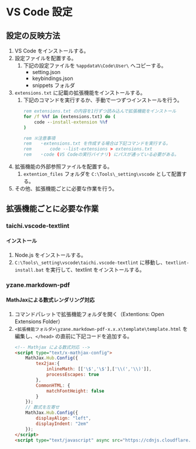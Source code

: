 VS Code 設定
============

設定の反映方法
--------------

1. VS Code をインストールする。
2. 設定ファイルを配置する。
    1. 下記の設定ファイルを `%appdata%\Code\User\` へコピーする。
        - setting.json
        - keybindings.json
        - snippets フォルダ
3. `extensions.txt` に記載の拡張機能をインストールする。
    1. 下記のコマンドを実行するか、手動で一つずつインストールを行う。
        ```bat
        rem extensions.txt の内容を1行ずつ読み込んで拡張機能をインストール
        for /f %%f in (extensions.txt) do (
            code --install-extension %%f
        )

        rem ※注意事項
        rem   ・extensions.txt を作成する場合は下記コマンドを実行する。
        rem       code --list-extensions > extensions.txt
        rem   ・code (VS Codeの実行バイナリ) にパスが通っている必要がある。
        ```
4. 拡張機能の外部参照ファイルを配置する。
    1. `extention_files` フォルダを `C:\Tools\_setting\vscode` として配置する。
5. その他、拡張機能ごとに必要な作業を行う。


拡張機能ごとに必要な作業
------------------------

### taichi.vscode-textlint
#### インストール
1. Node.js をインストールする。
2. `C:\Tools\_setting\vscode\taichi.vscode-textlint` に移動し、`textlint-install.bat` を実行して、textlint をインストールする。

### yzane.markdown-pdf
#### MathJaxによる数式レンダリング対応
1. コマンドパレットで拡張機能フォルダを開く（Extentions: Open Extensions Folder）
2. `<拡張機能フォルダ>\yzane.markdown-pdf-x.x.x\template\template.html` を編集し、`</head>` の直前に下記コードを追加する。
    ```html
    <!-- Mathjax による数式対応 -->
    <script type="text/x-mathjax-config">
        MathJax.Hub.Config({
            tex2jax:{
                inlineMath: [['\$','\$'],['\\(','\\)']],
                processEscapes: true
            },
            CommonHTML: {
                matchFontHeight: false
            }
        });
        // 数式を左寄せ
        MathJax.Hub.Config({
            displayAlign: "left",
            displayIndent: "2em"
        });
    </script>
    <script type="text/javascript" async src="https://cdnjs.cloudflare.com/ajax/libs/mathjax/2.7.1/MathJax.js?config=TeX-MML-AM_CHTML"></script>
    ```
